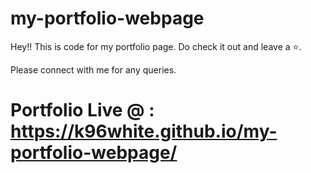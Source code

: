 # my-portfolio-webpage

Hey!! This is code for my portfolio page. Do check it out and leave a ⭐.

Please connect with me for any queries.

# Portfolio Live @ : https://k96white.github.io/my-portfolio-webpage/ 
 
